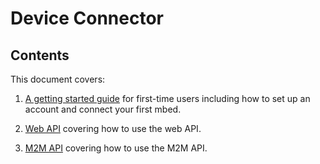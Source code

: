 # Device Connector

## Contents

This document covers:

1. [A getting started guide](GettingStarted/Intro.md) for first-time users including how to set up an account and connect your first mbed.

2. [Web API](APIDocs/WebAPI.md) covering how to use the web API.

3. [M2M API](APIDocs/M2MAPI.md) covering how to use the M2M API.
